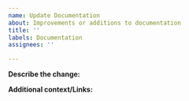 ```yaml
---
name: Update Documentation
about: Improvements or additions to documentation
title: ''
labels: Documentation
assignees: ''

---
```


**Describe the change:**  <!-- What needs to be updated/is confusing -->

**Additional context/Links:**  <!-- Add any other context to discussion or links that help explain the the problem -->
